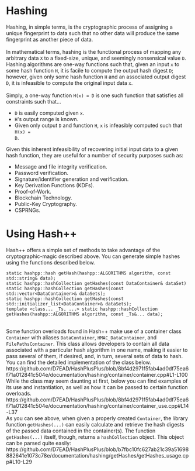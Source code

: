 <h1>Hashing</h1>
Hashing, in simple terms, is the cryptographic process of assigning a unique fingerprint to data such that no other data will produce the same fingerprint as another piece of data.
<br><br>
In mathematical terms, hashing is the functional process of mapping any arbitrary data <code>X</code> to a fixed-size, unique, and seemingly nonsensical value <code>D</code>. Hashing algorithms are one-way functions such that, given an input <code>x</code> to some hash function <code>H</code>, it is facile to compute the output hash digest <code>D</code>; however, given only some hash function <code>H</code> and an associated output digest <code>D</code>, it is infeasible to compute the original input data <code>x</code>.
<br><br>
Simply, a one-way function <code>H(x) = D</code> is one such function that satisfies all constraints such that...

- <code>D</code> is easily computed given <code>x</code>.
- <code>H</code>'s output range is known.
- Given only output <code>D</code> and function <code>H</code>, <code>x</code> is infeasibly computed such that <code>H(x) = D</code>.

Given this inherent infeasibility of recovering initial input data to a given hash function, they are useful for a number of security purposes such as:

- Message and file integrity verification.
- Password verification.
- Signature/identifier generation and verification.
- Key Derivation Functions (KDFs).
- Proof-of-Work.
- Blockchain Technology.
- Public-Key Cryptography.
- CSPRNGs.

<h1>Using Hash++</h1>
Hash++ offers a simple set of methods to take advantage of the cryptographic-magic described above. You can generate simple hashes using the functions described below.

```
static hashpp::hash getHash(hashpp::ALGORITHMS algorithm, const std::string& data);
static hashpp::hashCollection getHashes(const DataContainer& dataSet)
static hashpp::hashCollection getHashes(const std::vector<DataContainer>& dataSets);
static hashpp::hashCollection getHashes(const std::initializer_list<DataContainer>& dataSets);
template <class... _Ts, ...> static hashpp::hashCollection getHashes(hashpp::ALGORITHMS algorithm, const _Ts&... data);
```
<br>
Some function overloads found in Hash++ make use of a container class <code>Container</code> with aliases <code>DataContainer</code>, <code>HMAC_DataContainer</code>, and <code>FilePathsContainer</code>. This class allows developers to contain all data associated with a particular hash algorithm in one name, making it easier to pass several of them, if desired, and, in turn, several sets of data to hash. You can find the detailed implementation of the class below.
https://github.com/D7EAD/HashPlusPlus/blob/8bf4d2971f5fab4ad0df75ea6f71a012841c504e/documentation/hashing/container/container.cpp#L1-L100

<br>
While the class may seem daunting at first, below you can find examples of its use and instantiation, as well as how it can be passed to certain function overloads.
https://github.com/D7EAD/HashPlusPlus/blob/8bf4d2971f5fab4ad0df75ea6f71a012841c504e/documentation/hashing/container/container_use.cpp#L14-L37

<br>
As you can see above, when given a properly created <code>Container</code>, the library function <code>getHashes(...)</code> can easily calculate and retrieve the hash digests of the passed data contained in the container(s). The function <code>getHashes(...)</code> itself, though, returns a <code>hashCollection</code> object. This object can be parsed quite easily:
https://github.com/D7EAD/HashPlusPlus/blob/b7fbc10fc627ab21c39a51698882641e1073c78e/documentation/hashing/getHashes/getHashes_usage.cpp#L10-L29
